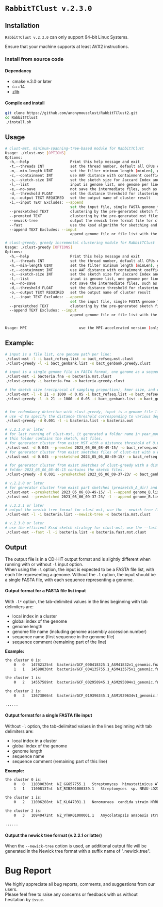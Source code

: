 

# `RabbitTClust v.2.3.0`

## Installation
`RabbitTClust v.2.3.0` can only support 64-bit Linux Systems.


Ensure that your machine supports at least AVX2 instructions.


### Install from source code
#### Dependancy
* cmake v.3.0 or later
* c++14
* [zlib](https://zlib.net/)

#### Compile and install
```bash
git clone https://github.com/anonymousclust/RabbitTClust2.git
cd RabbitTClust
./install.sh
```
## Usage
```bash
# clust-mst, minimum-spanning-tree-based module for RabbitTClust
Usage: ./clust-mst [OPTIONS]
Options:
  -h,--help                   Print this help message and exit
  -t,--threads INT            set the thread number, default all CPUs of the platform
  -m,--min-length UINT        set the filter minimum length (minLen), genome length less than minLen will be ignore, default 10,000
  -c,--containment INT        use AAF distance with containment coefficient, set the containCompress, the sketch size is in proportion with 1/containCompress  -k,--kmer-size INT          set the kmer size
  -s,--sketch-size INT        set the sketch size for Jaccard Index and Mash distance, default 1000
  -l,--list                   input is genome list, one genome per line
  -e,--no-save                not save the intermediate files, such as sketches or MST
  -d,--threshold FLOAT        set the distance threshold for clustering
  -o,--output TEXT REQUIRED   set the output name of cluster result
  -i,--input TEXT Excludes: --append
                              set the input file, single FASTA genome file (without -l option) or genome list file (with -l option)
  --presketched TEXT          clustering by the pre-generated sketch files rather than genomes
  --premsted TEXT             clustering by the pre-generated mst files rather than genomes for clust-mst
  --newick-tree               output the newick tree format file for clust-mst
  --fast                      use the kssd algorithm for sketching and distance computing for clust-mst
  --append TEXT Excludes: --input
                              append genome file or file list with the pre-generated sketch or MST files

# clust-greedy, greedy incremental clustering module for RabbitTClust
Usage: ./clust-greedy [OPTIONS]
Options:
  -h,--help                   Print this help message and exit
  -t,--threads INT            set the thread number, default all CPUs of the platform
  -m,--min-length UINT        set the filter minimum length (minLen), genome length less than minLen will be ignore, default 10,000
  -c,--containment INT        use AAF distance with containment coefficient, set the containCompress, the sketch size is in proportion with 1/containCompress  -k,--kmer-size INT          set the kmer size
  -s,--sketch-size INT        set the sketch size for Jaccard Index and Mash distance, default 1000
  -l,--list                   input is genome list, one genome per line
  -e,--no-save                not save the intermediate files, such as sketches or MST
  -d,--threshold FLOAT        set the distance threshold for clustering
  -o,--output TEXT REQUIRED   set the output name of cluster result
  -i,--input TEXT Excludes: --append
                              set the input file, single FASTA genome file (without -l option) or genome list file (with -l option)
  --presketched TEXT          clustering by the pre-generated sketch files rather than genomes
  --append TEXT Excludes: --input
                              append genome file or file list with the pre-generated sketch or MST files


Usage: MPI                        use the MPI-accelerated version (only available in fastmpi branch)
```

## Example:
```bash
# input is a file list, one genome path per line:
./clust-mst -l -i bact_refseq.list -o bact_refseq.mst.clust
./clust-greedy -l -i bact_genbank.list -o bact_genbank.greedy.clust

# input is a single genome file in FASTA format, one genome as a sequence:
./clust-mst -i bacteria.fna -o bacteria.mst.clust
./clust-greedy -i bacteria.fna -o bacteria.greedy.clust

# the sketch size (reciprocal of sampling proportion), kmer size, and distance threshold can be specified by -s (-c), -k, and -d options.
./clust-mst -l -k 21 -s 1000 -d 0.05 -i bact_refseq.list -o bact_refseq.mst.clust
./clust-greedy -l -k 21 -c 1000 -d 0.05 -i bact_genbank.list -o bact_genbank.greedy.clust


# for redundancy detection with clust-greedy, input is a genome file list:
# use -d to specify the distance threshold corresponding to various degrees of redundancy.
./clust-greedy -d 0.001 -l -i bacteria.list -o bacteria.out

# v.2.1.0 or later
# for last running of clust-mst, it generated a folder name in year_month_day_hour-minute-second format, such as 2023_05_06_08-49-15.
# this folder contains the sketch, mst files.
# for generator cluster from exist MST with a distance threshold of 0.045:
./clust-mst -d 0.045 --premsted 2023_05_06_08-49-15/ -o bact_refseq.mst.d.045.clust
# for generator cluster from exist sketches files of clust-mst with a distance threshold of 0.045:
./clust-mst -d 0.045 --presketched 2023_05_06_08-49-15/ -o bact_refseq.mst.d.045.clust

# for generator cluster from exist sketches of clust-greedy with a distance threshold of 0.001:
# folder 2023_05_06_08-49-15 contains the sketch files.
./clust-greedy -d 0.001 --presketched 2023_05_06_09-37-23/ -o bact_genbank.greedy.d.001.clust

# v.2.2.0 or later
# for generator cluster from exist part sketches (presketch_A_dir) and append genome set (genome_B.list) to incrementally clustering 
./clust-mst --presketched 2023_05_06_08-49-15/ -l --append genome_B.list -o append_refseq.mst.clust
./clust-mst --presketched 2023_05_06_09-37-23/ -l --append genome_B.list -o append_genbank.greedy.clust

# v.2.2.1 or later
# output the newick tree format for clust-mst, use the --newick-tree flag.
./clust-mst -l -i bacteria.list --newick-tree -o bacteria.mst.clust 

# v.2.3.0 or later
# use the efficient Kssd sketch strategy for clust-mst, use the --fast flag.
./clust-mst --fast -l -i bacteria.list -o bacteria.fast.mst.clust
```
## Output
The output file is in a CD-HIT output format and is slightly different when running with or without `-l` input option.  
When using the `-l` option, the input is expected to be a FASTA file list, with each file representing a genome. Without the `-l` option, the input should be a single FASTA file, with each sequence representing a genome.

#### Output format for a FASTA file list input
With `-l*` option, the tab-delimited values in the lines beginning with tab delimiters are:
* local index in a cluster
* global index of the genome
* genome length
* genome file name (including genome assembly accession number)
* sequence name (first sequence in the genome file)
* sequence comment (remaining part of the line)

**Example:**
```txt
the cluster 0 is:
    0   0   14782125nt  bacteria/GCF_000418325.1_ASM41832v1_genomic.fna     NC_021658.1     Sorangium cellulosum So0157-2, complete sequence
    1   1   14598830nt  bacteria/GCF_004135755.1_ASM413575v1_genomic.fna    NZ_CP012672.1   Sorangium cellulosum strain So ce836 chromosome, complete genome

the cluster 1 is:
    0   2   14557589nt  bacteria/GCF_002950945.1_ASM295094v1_genomic.fna    NZ_CP012673.1   Sorangium cellulosum strain So ce26 chromosome, complete genome

the cluster 2 is:
    0   3   13673866nt  bacteria/GCF_019396345.1_ASM1939634v1_genomic.fna   NZ_JAHKRM010000001.1    Nonomuraea guangzhouensis strain CGMCC 4.7101 NODE_1, whole genome shotgun sequence

......
```

#### Output format for a single FASTA file input
Without `-l` option, the tab-delimited values in the lines beginning with tab delimiters are:
* local index in a cluster
* global index of the genome
* genome length
* sequence name 
* sequence comment (remaining part of this line)

**Example:**
```txt
the cluster 0 is:
    0   0   11030030nt  NZ_GG657755.1   Streptomyces  himastatinicus ATCC 53653 supercont1.2, whole genome shotgun sequence
    1   1   11008137nt  NZ_RIBZ01000339.1   Streptomyces  sp. NEAU-LD23 C2041, whole genome shotgun sequence

the cluster 1 is:
    0   2   11006208nt  NZ_KL647031.1   Nonomuraea  candida strain NRRL B-24552 Doro1_scaffold1, whole genome shotgun sequence
    
the cluster 2 is:
    0   3   10940472nt  NZ_VTHK01000001.1   Amycolatopsis anabasis strain EGI 650086 RDPYD18112716_A.Scaf1, whole genome shotgun sequence

......
```

#### Output the newick tree format (v.2.2.1 or latter)
When the `--newick-tree` option is used, an additional output file will be generated in the Newick tree format with a suffix name of ".newick.tree".


# Bug Report
We highly appreciate all bug reports, comments, and suggestions from our users.  
Please feel free to raise any concerns or feedback with us without hesitation by `issue`. 


